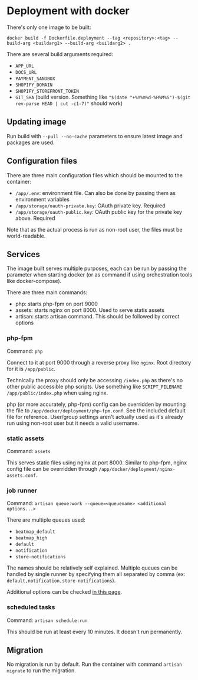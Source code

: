# Deployment with docker

There's only one image to be built:

    docker build -f Dockerfile.deployment --tag <repository>:<tag> --build-arg <buildarg1> --build-arg <buildarg2> .

There are several build arguments required:

- `APP_URL`
- `DOCS_URL`
- `PAYMENT_SANDBOX`
- `SHOPIFY_DOMAIN`
- `SHOPIFY_STOREFRONT_TOKEN`
- `GIT_SHA` (build version. Something like `"$(date "+%Y%m%d-%H%M%S")-$(git rev-parse HEAD | cut -c1-7)"` should work)

## Updating image

Run build with `--pull --no-cache` parameters to ensure latest image and packages are used.

## Configuration files

There are three main configuration files which should be mounted to the container:

- `/app/.env`: environment file. Can also be done by passing them as environment variables
- `/app/storage/oauth-private.key`: OAuth private key. Required
- `/app/storage/oauth-public.key`: OAuth public key for the private key above. Required

Note that as the actual process is run as non-root user, the files must be world-readable.

## Services

The image built serves multiple purposes, each can be run by passing the parameter when starting docker (or as command if using orchestration tools like docker-compose).

There are three main commands:

- php: starts php-fpm on port 9000
- assets: starts nginx on port 8000. Used to serve statis assets
- artisan: starts artisan command. This should be followed by correct options

### php-fpm

Command: `php`

Connect to it at port 9000 through a reverse proxy like `nginx`. Root directory for it is `/app/public`.

Technically the proxy should only be accessing `/index.php` as there's no other public accessible php scripts.
Use something like `SCRIPT_FILENAME /app/public/index.php` when using nginx.

php (or more accurately, php-fpm) config can be overridden by mounting the file to `/app/docker/deployment/php-fpm.conf`. See the included default file for reference. User/group settings aren't actually used as it's already run using non-root user but it needs a valid username.

### static assets

Command: `assets`

This serves static files using nginx at port 8000. Similar to php-fpm, nginx config file can be overridden through `/app/docker/deployment/nginx-assets.conf`.

### job runner

Command: `artisan queue:work --queue=<queuename> <additional options...>`

There are multiple queues used:

- `beatmap_default`
- `beatmap_high`
- `default`
- `notification`
- `store-notifications`

The names should be relatively self explained. Multiple queues can be handled by single runner by specifying them all separated by comma (ex: `default,notification,store-notifications`).

Additional options can be checked [in this page](https://laravel.com/docs/6.x/queues).

### scheduled tasks

Command: `artisan schedule:run`

This should be run at least every 10 minutes. It doesn't run permanently.

## Migration

No migration is run by default. Run the container with command `artisan migrate` to run the migration.
